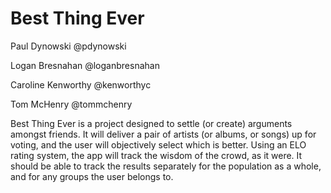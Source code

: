 # Best Thing Ever

Paul Dynowski @pdynowski

Logan Bresnahan @loganbresnahan

Caroline Kenworthy @kenworthyc

Tom McHenry @tommchenry

Best Thing Ever is a project designed to settle (or create) arguments amongst friends. It will deliver a pair of artists
(or albums, or songs) up for voting, and the user will objectively select which is better. Using an ELO rating system,
the app will track the wisdom of the crowd, as it were. It should be able to track the results separately for the population 
as a whole, and for any groups the user belongs to. 
